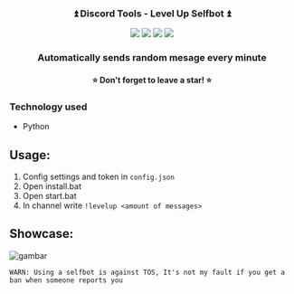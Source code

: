<div align="center">
  <h3>⏫ Discord Tools - Level Up Selfbot ⏫</h3>
  <img src="https://img.shields.io/github/issues/yudhasaputra/discord-tools"/>
  <img src="https://img.shields.io/github/forks/yudhasaputra/discord-tools"/>
  <img src="https://img.shields.io/github/stars/yudhasaputra/discord-tools?color=yellow"/>
  <img src="https://img.shields.io/github/license/yudhasaputra/discord-tools"/>
 </div>
<h3 align="center">Automatically sends random mesage every minute</h3>
<h4 align="center">⭐ Don't forget to leave a star! ⭐</h4>

### Technology used
* Python

## Usage:
1. Config settings and token in `config.json`
2. Open install.bat
3. Open start.bat
5. In channel write `!levelup <amount of messages>`

## Showcase:
![gambar](https://user-images.githubusercontent.com/34949406/184477332-7e9e35a5-905a-495b-a7c1-11503393bb74.png)

`WARN: Using a selfbot is against TOS, It's not my fault if you get a ban when someone reports you`
